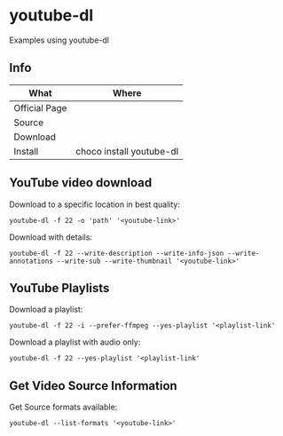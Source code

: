 # youtube-dl

Examples using youtube-dl

## Info

|What|Where|
|-|-|
|Official Page||
|Source||
|Download||
|Install|choco install youtube-dl|

## YouTube video download

Download to a specific location in best quality:

```shell
youtube-dl -f 22 -o 'path' '<youtube-link>'
```

Download with details:

```shell
youtube-dl -f 22 --write-description --write-info-json --write-annotations --write-sub --write-thumbnail '<youtube-link>'
```

## YouTube Playlists

Download a playlist:

```shell
youtube-dl -f 22 -i --prefer-ffmpeg --yes-playlist '<playlist-link'
```

Download a playlist with audio only:

```shell
youtube-dl -f 22 --yes-playlist '<playlist-link'
```

## Get Video Source Information

Get Source formats available:

```shell
youtube-dl --list-formats '<youtube-link>'
```
